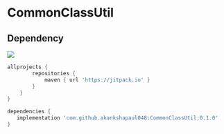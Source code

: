 # CommonClassUtil

## Dependency

[![](https://jitpack.io/v/akankshapaul048/CommonClassUtil.svg)](https://jitpack.io/#akankshapaul048/CommonClassUtil)

``` Groovy
allprojects {
		repositories {
			maven { url 'https://jitpack.io' }
		}
	}
}

dependencies {
   implementation 'com.github.akankshapaul048:CommonClassUtil:0.1.0'
}
```  
   
